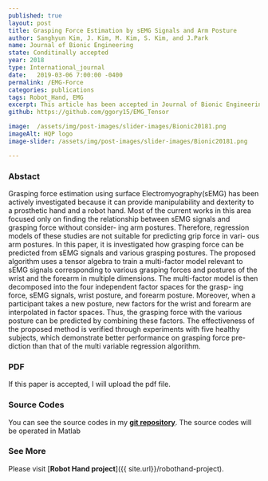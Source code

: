 ```yaml
---
published: true
layout: post
title: Grasping Force Estimation by sEMG Signals and Arm Posture
author: Sanghyun Kim, J. Kim, M. Kim, S. Kim, and J.Park
name: Journal of Bionic Engineering
state: Conditinally accepted
year: 2018
type: International_journal
date:   2019-03-06 7:00:00 -0400
permalink: /EMG-Force
categories: publications
tags: Robot_Hand, EMG
excerpt: This article has been accepted in Journal of Bionic Engineering. Thank you for all co-authors.
github: https://github.com/ggory15/EMG_Tensor

image:  /assets/img/post-images/slider-images/Bionic20181.png
imageAlt: HQP logo
image-slider: /assets/img/post-images/slider-images/Bionic20181.png

---
```


### Abstact 
Grasping force estimation using surface Electromyography(sEMG) has been actively investigated because
it can provide manipulability and dexterity to a prosthetic hand and a robot hand. Most of the current works in
this area focused only on finding the relationship between sEMG signals and grasping force without consider-
ing arm postures. Therefore, regression models of these studies are not suitable for predicting grip force in vari-
ous arm postures. In this paper, it is investigated how grasping force can be predicted from sEMG signals and
various grasping postures. The proposed algorithm uses a tensor algebra to train a multi-factor model relevant
to sEMG signals corresponding to various grasping forces and postures of the wrist and the forearm in multiple
dimensions. The multi-factor model is then decomposed into the four independent factor spaces for the grasp-
ing force, sEMG signals, wrist posture, and forearm posture. Moreover, when a participant takes a new posture,
new factors for the wrist and forearm are interpolated in factor spaces. Thus, the grasping force with the various
posture can be predicted by combining these factors. The effectiveness of the proposed method is verified
through experiments with five healthy subjects, which demonstrate better performance on grasping force pre-
diction than that of the multi variable regression algorithm.

### PDF 
If this paper is accepted, I will upload the pdf file.

### Source Codes
You can see the source codes in my [**git repository**](https://github.com/ggory15/EMG_Tensor).
The source codes will be operated in Matlab 

### See More
Please visit [**Robot Hand project**]({{ site.url}}/robothand-project).

